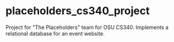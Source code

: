 # placeholders_cs340_project
Project for "The Placeholders" team for OSU CS340.  Implements a relational database for an event website.
